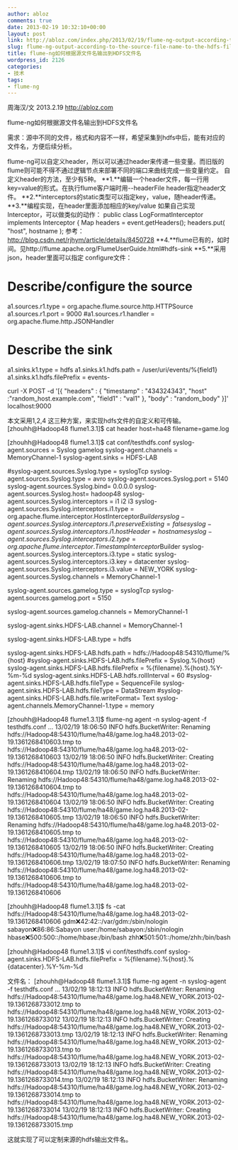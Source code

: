 ```yaml
---
author: abloz
comments: true
date: 2013-02-19 10:32:10+00:00
layout: post
link: http://abloz.com/index.php/2013/02/19/flume-ng-output-according-to-the-source-file-name-to-the-hdfs-file-name/
slug: flume-ng-output-according-to-the-source-file-name-to-the-hdfs-file-name
title: flume-ng如何根据源文件名输出到HDFS文件名
wordpress_id: 2126
categories:
- 技术
tags:
- flume-ng
---
```


周海汉/文
2013.2.19
http://abloz.com

flume-ng如何根据源文件名输出到HDFS文件名

需求：源中不同的文件，格式和内容不一样，希望采集到hdfs中后，能有对应的文件名，方便后续分析。

flume-ng可以自定义header，所以可以通过header来传递一些变量。而旧版的flume则可能不得不通过逻辑节点来部署不同的端口来曲线完成一些变量约定。
自定义header的方法，至少有5种。
**1.**编辑一个header文件，每一行用key=value的形式。在执行flume客户端时用--headerFile header指定header文件。
**2.**interceptors的static类型可以指定key，value，随header传递。
**3.**编程实现，在header里面添加相应的key/value
如果自己实现Interceptor，可以做类似的动作：
public class LogFormatInterceptor implements Interceptor {
Map headers = event.getHeaders();
                     headers.put( "host", hostname );
参考：http://blog.csdn.net/rjhym/article/details/8450728
**4.**flume已有的，如时间。见http://flume.apache.org/FlumeUserGuide.html#hdfs-sink
**5.**采用json，header里面可以指定
configure文件：
# Describe/configure the source
a1.sources.r1.type =  org.apache.flume.source.http.HTTPSource
a1.sources.r1.port = 9000
#a1.sources.r1.handler = org.apache.flume.http.JSONHandler

# Describe the sink
a1.sinks.k1.type = hdfs
a1.sinks.k1.hdfs.path = /user/uri/events/%{field1}
a1.sinks.k1.hdfs.filePrefix = events-

curl -X POST -d '[{  "headers" : {           "timestamp" : "434324343", "host" :"random_host.example.com", "field1" : "val1"            },  "body" : "random_body"  }]' localhost:9000

本文采用1,2,4 这三种方案，来实现hdfs文件的自定义和可传输。
[zhouhh@Hadoop48 flume1.3.1]$ cat header
host=ha48
filename=game.log

[zhouhh@Hadoop48 flume1.3.1]$ cat conf/testhdfs.conf
syslog-agent.sources = Syslog gamelog
syslog-agent.channels = MemoryChannel-1
syslog-agent.sinks = HDFS-LAB

#syslog-agent.sources.Syslog.type = syslogTcp
syslog-agent.sources.Syslog.type = avro
syslog-agent.sources.Syslog.port = 5140
syslog-agent.sources.Syslog.bind= 0.0.0.0
syslog-agent.sources.Syslog.host= hadoop48
syslog-agent.sources.Syslog.interceptors = i1 i2 i3
syslog-agent.sources.Syslog.interceptors.i1.type = org.apache.flume.interceptor.HostInterceptor$Builder
syslog-agent.sources.Syslog.interceptors.i1.preserveExisting = false
syslog-agent.sources.Syslog.interceptors.i1.hostHeader = hostname
syslog-agent.sources.Syslog.interceptors.i2.type = org.apache.flume.interceptor.TimestampInterceptor$Builder
syslog-agent.sources.Syslog.interceptors.i3.type = static
syslog-agent.sources.Syslog.interceptors.i3.key = datacenter
syslog-agent.sources.Syslog.interceptors.i3.value = NEW_YORK
syslog-agent.sources.Syslog.channels = MemoryChannel-1

syslog-agent.sources.gamelog.type = syslogTcp
syslog-agent.sources.gamelog.port = 5150

syslog-agent.sources.gamelog.channels = MemoryChannel-1

syslog-agent.sinks.HDFS-LAB.channel = MemoryChannel-1

syslog-agent.sinks.HDFS-LAB.type = hdfs

syslog-agent.sinks.HDFS-LAB.hdfs.path = hdfs://Hadoop48:54310/flume/%{host}
#syslog-agent.sinks.HDFS-LAB.hdfs.filePrefix = Syslog.%{host}
syslog-agent.sinks.HDFS-LAB.hdfs.filePrefix = %{filename}.%{host}.%Y-%m-%d
syslog-agent.sinks.HDFS-LAB.hdfs.rollInterval = 60
#syslog-agent.sinks.HDFS-LAB.hdfs.fileType = SequenceFile
syslog-agent.sinks.HDFS-LAB.hdfs.fileType = DataStream
#syslog-agent.sinks.HDFS-LAB.hdfs.file.writeFormat= Text
syslog-agent.channels.MemoryChannel-1.type = memory

[zhouhh@Hadoop48 flume1.3.1]$ flume-ng agent -n syslog-agent  -f testhdfs.conf
...
13/02/19 18:06:50 INFO hdfs.BucketWriter: Renaming hdfs://Hadoop48:54310/flume/ha48/game.log.ha48.2013-02-19.1361268410603.tmp to hdfs://Hadoop48:54310/flume/ha48/game.log.ha48.2013-02-19.1361268410603
13/02/19 18:06:50 INFO hdfs.BucketWriter: Creating hdfs://Hadoop48:54310/flume/ha48/game.log.ha48.2013-02-19.1361268410604.tmp
13/02/19 18:06:50 INFO hdfs.BucketWriter: Renaming hdfs://Hadoop48:54310/flume/ha48/game.log.ha48.2013-02-19.1361268410604.tmp to hdfs://Hadoop48:54310/flume/ha48/game.log.ha48.2013-02-19.1361268410604
13/02/19 18:06:50 INFO hdfs.BucketWriter: Creating hdfs://Hadoop48:54310/flume/ha48/game.log.ha48.2013-02-19.1361268410605.tmp
13/02/19 18:06:50 INFO hdfs.BucketWriter: Renaming hdfs://Hadoop48:54310/flume/ha48/game.log.ha48.2013-02-19.1361268410605.tmp to hdfs://Hadoop48:54310/flume/ha48/game.log.ha48.2013-02-19.1361268410605
13/02/19 18:06:50 INFO hdfs.BucketWriter: Creating hdfs://Hadoop48:54310/flume/ha48/game.log.ha48.2013-02-19.1361268410606.tmp
13/02/19 18:07:50 INFO hdfs.BucketWriter: Renaming hdfs://Hadoop48:54310/flume/ha48/game.log.ha48.2013-02-19.1361268410606.tmp to hdfs://Hadoop48:54310/flume/ha48/game.log.ha48.2013-02-19.1361268410606


[zhouhh@Hadoop48 flume1.3.1]$ fs -cat hdfs://Hadoop48:54310/flume/ha48/game.log.ha48.2013-02-19.1361268410606
gdm:x:42:42::/var/gdm:/sbin/nologin
sabayon:x:86:86:Sabayon user:/home/sabayon:/sbin/nologin
hbase:x:500:500::/home/hbase:/bin/bash
zhh:x:501:501::/home/zhh:/bin/bash

[zhouhh@Hadoop48 flume1.3.1]$ vi conf/testhdfs.conf
syslog-agent.sinks.HDFS-LAB.hdfs.filePrefix = %{filename}.%{host}.%{datacenter}.%Y-%m-%d

文件名：
[zhouhh@Hadoop48 flume1.3.1]$ flume-ng agent -n syslog-agent  -f testhdfs.conf
...
13/02/19 18:12:13 INFO hdfs.BucketWriter: Renaming hdfs://Hadoop48:54310/flume/ha48/game.log.ha48.NEW_YORK.2013-02-19.1361268733012.tmp to hdfs://Hadoop48:54310/flume/ha48/game.log.ha48.NEW_YORK.2013-02-19.1361268733012
13/02/19 18:12:13 INFO hdfs.BucketWriter: Creating hdfs://Hadoop48:54310/flume/ha48/game.log.ha48.NEW_YORK.2013-02-19.1361268733013.tmp
13/02/19 18:12:13 INFO hdfs.BucketWriter: Renaming hdfs://Hadoop48:54310/flume/ha48/game.log.ha48.NEW_YORK.2013-02-19.1361268733013.tmp to hdfs://Hadoop48:54310/flume/ha48/game.log.ha48.NEW_YORK.2013-02-19.1361268733013
13/02/19 18:12:13 INFO hdfs.BucketWriter: Creating hdfs://Hadoop48:54310/flume/ha48/game.log.ha48.NEW_YORK.2013-02-19.1361268733014.tmp
13/02/19 18:12:13 INFO hdfs.BucketWriter: Renaming hdfs://Hadoop48:54310/flume/ha48/game.log.ha48.NEW_YORK.2013-02-19.1361268733014.tmp to hdfs://Hadoop48:54310/flume/ha48/game.log.ha48.NEW_YORK.2013-02-19.1361268733014
13/02/19 18:12:13 INFO hdfs.BucketWriter: Creating hdfs://Hadoop48:54310/flume/ha48/game.log.ha48.NEW_YORK.2013-02-19.1361268733015.tmp

这就实现了可以定制来源的hdfs输出文件名。
